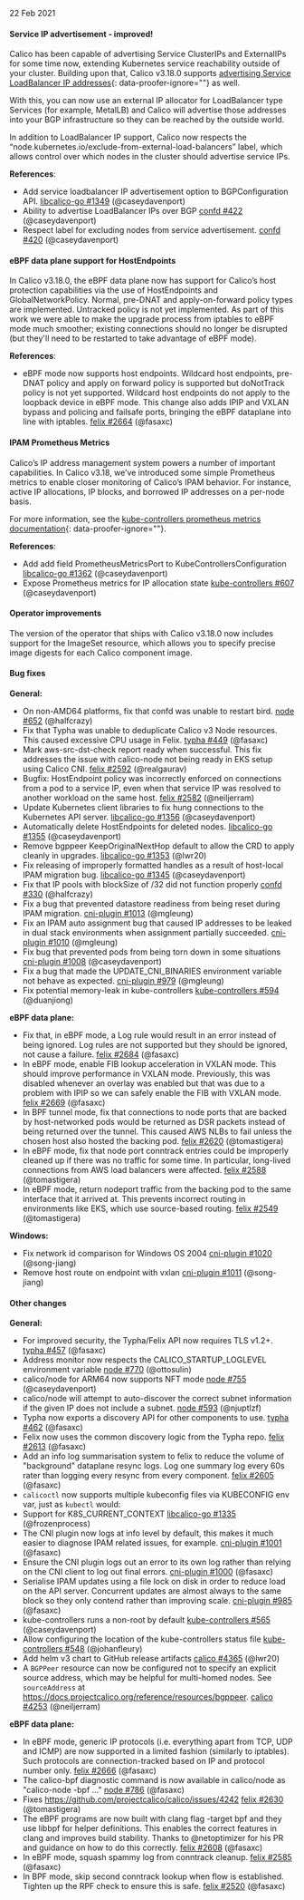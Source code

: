 22 Feb 2021

#### Service IP advertisement - improved!

Calico has been capable of advertising Service ClusterIPs and ExternalIPs for some time now, extending Kubernetes service reachability outside of your cluster. Building upon that, Calico v3.18.0 supports [advertising Service LoadBalancer IP addresses](https://docs.projectcalico.org/archive/v3.18/networking/advertise-service-ips#advertise-service-load-balancer-ip-addresses){: data-proofer-ignore=""} as well.

With this, you can now use an external IP allocator for LoadBalancer type Services (for example, MetalLB) and Calico will advertise those addresses into your BGP infrastructure so they can be reached by the outside world.

In addition to LoadBalancer IP support, Calico now respects the “node.kubernetes.io/exclude-from-external-load-balancers” label, which allows control over which nodes in the cluster should advertise service IPs.

**References**:
 - Add service loadbalancer IP advertisement option to BGPConfiguration API. [libcalico-go #1349](https://github.com/projectcalico/libcalico-go/pull/1349) (@caseydavenport)
 - Ability to advertise LoadBalancer IPs over BGP [confd #422](https://github.com/projectcalico/confd/pull/422) (@caseydavenport)
 - Respect label for excluding nodes from service advertisement. [confd #420](https://github.com/projectcalico/confd/pull/420) (@caseydavenport)

#### eBPF data plane support for HostEndpoints

In Calico v3.18.0, the eBPF data plane now has support for Calico’s host protection capabilities via the use of HostEndpoints and GlobalNetworkPolicy. Normal, pre-DNAT and apply-on-forward policy types are implemented. Untracked policy is not yet implemented.  As part of this work we were able to make the upgrade process from iptables to eBPF mode much smoother; existing connections should no longer be disrupted (but they'll need to be restarted to take advantage of eBPF mode).

**References**:
- eBPF mode now supports host endpoints.  Wildcard host endpoints, pre-DNAT policy and apply on forward policy is supported but doNotTrack policy is not yet supported.  Wildcard host endpoints do not apply to the loopback device in eBPF mode.  This change also adds IPIP and VXLAN bypass and policing and failsafe ports, bringing the eBPF dataplane into line with iptables. [felix #2664](https://github.com/projectcalico/felix/pull/2664) (@fasaxc)

#### IPAM Prometheus Metrics

Calico’s IP address management system powers a number of important capabilities. In Calico v3.18, we’ve introduced some simple Prometheus metrics to enable closer monitoring of Calico’s IPAM behavior. For instance, active IP allocations, IP blocks, and borrowed IP addresses on a per-node basis.

For more information, see the [kube-controllers prometheus metrics documentation](https://docs.projectcalico.org/archive/v3.18/reference/kube-controllers/prometheus){: data-proofer-ignore=""}.

**References**:
 - Add add field PrometheusMetricsPort to KubeControllersConfiguration [libcalico-go #1362](https://github.com/projectcalico/libcalico-go/pull/1362) (@caseydavenport)
 - Expose Prometheus metrics for IP allocation state [kube-controllers #607](https://github.com/projectcalico/kube-controllers/pull/607) (@caseydavenport)

#### Operator improvements

The version of the operator that ships with Calico v3.18.0 now includes support for the ImageSet resource, which allows you to specify precise image digests for each Calico component image.

#### Bug fixes

**General:**
 - On non-AMD64 platforms, fix that confd was unable to restart bird. [node #652](https://github.com/projectcalico/node/pull/652) (@halfcrazy)
 - Fix that Typha was unable to deduplicate Calico v3 Node resources.  This caused excessive CPU usage in Felix. [typha #449](https://github.com/projectcalico/typha/pull/449) (@fasaxc)
 - Mark aws-src-dst-check report ready when successful. This fix addresses the issue with calico-node not being ready in EKS setup using Calico CNI. [felix #2592](https://github.com/projectcalico/felix/pull/2592) (@realgaurav)
 - Bugfix: HostEndpoint policy was incorrectly enforced on connections from a pod to a service IP, even when that service IP was resolved to another workload on the same host. [felix #2582](https://github.com/projectcalico/felix/pull/2582) (@neiljerram)
 - Update Kubernetes client libraries to fix hung connections to the Kubernetes API server. [libcalico-go #1356](https://github.com/projectcalico/libcalico-go/pull/1356) (@caseydavenport)
 - Automatically delete HostEndpoints for deleted nodes. [libcalico-go #1355](https://github.com/projectcalico/libcalico-go/pull/1355) (@caseydavenport)
 - Remove bgppeer KeepOriginalNextHop default to allow the CRD to apply cleanly in upgrades. [libcalico-go #1353](https://github.com/projectcalico/libcalico-go/pull/1353) (@lwr20)
 - Fix releasing of improperly formatted handles as a result of host-local IPAM migration bug. [libcalico-go #1345](https://github.com/projectcalico/libcalico-go/pull/1345) (@caseydavenport)
 - Fix that IP pools with blockSize of /32 did not function properly [confd #330](https://github.com/projectcalico/confd/pull/330) (@halfcrazy)
 - Fix a bug that prevented datastore readiness from being reset during IPAM migration. [cni-plugin #1013](https://github.com/projectcalico/cni-plugin/pull/1013) (@mgleung)
 - Fix an IPAM auto assignment bug that caused IP addresses to be leaked in dual stack environments when assignment partially succeeded. [cni-plugin #1010](https://github.com/projectcalico/cni-plugin/pull/1010) (@mgleung)
 - Fix bug that prevented pods from being torn down in some situations [cni-plugin #1008](https://github.com/projectcalico/cni-plugin/pull/1008) (@caseydavenport)
 - Fix a bug that made the UPDATE_CNI_BINARIES environment variable not behave as expected. [cni-plugin #979](https://github.com/projectcalico/cni-plugin/pull/979) (@mgleung)
 - Fix potential memory-leak in kube-controllers [kube-controllers #594](https://github.com/projectcalico/kube-controllers/pull/594) (@duanjiong)

**eBPF data plane:**

 - Fix that, in eBPF mode, a Log rule would result in an error instead of being ignored.  Log rules are not supported but they should be ignored, not cause a failure. [felix #2684](https://github.com/projectcalico/felix/pull/2684) (@fasaxc)
 - In eBPF mode, enable FIB lookup acceleration in VXLAN mode.  This should improve performance in VXLAN mode.  Previously, this was disabled whenever an overlay was enabled but that was due to a problem with IPIP so we can safely enable the FIB with VXLAN mode. [felix #2669](https://github.com/projectcalico/felix/pull/2669) (@fasaxc)
 - In BPF tunnel mode, fix that connections to node ports that are backed by host-networked pods would be returned as DSR packets instead of being returned over the tunnel.  This caused AWS NLBs to fail unless the chosen host also hosted the backing pod. [felix #2620](https://github.com/projectcalico/felix/pull/2620) (@tomastigera)
 - In eBPF mode, fix that node port conntrack entries could be improperly cleaned up if there was no traffic for some time.  In particular, long-lived connections from AWS load balancers were affected. [felix #2588](https://github.com/projectcalico/felix/pull/2588) (@tomastigera)
 - In eBPF mode, return nodeport traffic from the backing pod to the same interface that it arrived at.  This prevents incorrect routing in environments like EKS, which use source-based routing. [felix #2549](https://github.com/projectcalico/felix/pull/2549) (@tomastigera)

**Windows:**
 - Fix network id comparison for Windows OS 2004 [cni-plugin #1020](https://github.com/projectcalico/cni-plugin/pull/1020) (@song-jiang)
 - Remove host route on endpoint with vxlan [cni-plugin #1011](https://github.com/projectcalico/cni-plugin/pull/1011) (@song-jiang)

#### Other changes

**General:**
 - For improved security, the Typha/Felix API now requires TLS v1.2+. [typha #457](https://github.com/projectcalico/typha/pull/457) (@fasaxc)
 - Address monitor now respects the CALICO_STARTUP_LOGLEVEL environment variable [node #770](https://github.com/projectcalico/node/pull/770) (@ottosulin)
 - calico/node for ARM64 now supports NFT mode [node #755](https://github.com/projectcalico/node/pull/755) (@caseydavenport)
 - calico/node will attempt to auto-discover the correct subnet information if the given IP does not include a subnet. [node #593](https://github.com/projectcalico/node/pull/593) (@njuptlzf)
 - Typha now exports a discovery API for other components to use. [typha #462](https://github.com/projectcalico/typha/pull/462) (@fasaxc)
 - Felix now uses the common discovery logic from the Typha repo. [felix #2613](https://github.com/projectcalico/felix/pull/2613) (@fasaxc)
 - Add an info log summarisation system to felix to reduce the volume of "background" dataplane resync logs. Log one summary log every 60s rater than logging every resync from every component. [felix #2605](https://github.com/projectcalico/felix/pull/2605) (@fasaxc)
 - `calicoctl` now supports multiple kubeconfig files via KUBECONFIG env var, just as `kubectl` would:
 - Support for K8S_CURRENT_CONTEXT [libcalico-go #1335](https://github.com/projectcalico/libcalico-go/pull/1335) (@frozenprocess)
 - The CNI plugin now logs at info level by default, this makes it much easier to diagnose IPAM related issues, for example. [cni-plugin #1001](https://github.com/projectcalico/cni-plugin/pull/1001) (@fasaxc)
 - Ensure the CNI plugin logs out an error to its own log rather than relying on the CNI client to log out final errors. [cni-plugin #1000](https://github.com/projectcalico/cni-plugin/pull/1000) (@fasaxc)
 - Serialise IPAM updates using a file lock on disk in order to reduce load on the API server. Concurrent updates are almost always to the same block so they only contend rather than improving scale. [cni-plugin #985](https://github.com/projectcalico/cni-plugin/pull/985) (@fasaxc)
 - kube-controllers runs a non-root by default [kube-controllers #565](https://github.com/projectcalico/kube-controllers/pull/565) (@caseydavenport)
 - Allow configuring the location of the kube-controllers status file [kube-controllers #548](https://github.com/projectcalico/kube-controllers/pull/548) (@johanfleury)
 - Add helm v3 chart to GitHub release artifacts [calico #4365](https://github.com/projectcalico/calico/pull/4365) (@lwr20)
 - A `BGPPeer` resource can now be configured not to specify an explicit source address, which may be helpful for multi-homed nodes.  See `sourceAddress` at https://docs.projectcalico.org/reference/resources/bgppeer. [calico #4253](https://github.com/projectcalico/calico/pull/4253) (@neiljerram)

**eBPF data plane:**

 - In eBPF mode, generic IP protocols (i.e. everything apart from TCP, UDP and ICMP) are now supported in a limited fashion (similarly to iptables). Such protocols are connection-tracked based on IP and protocol number only. [felix #2666](https://github.com/projectcalico/felix/pull/2666) (@fasaxc)
 - The calico-bpf diagnostic command is now available in calico/node as "calico-node -bpf ..." [node #786](https://github.com/projectcalico/node/pull/786) (@fasaxc)
 - Fixes https://github.com/projectcalico/calico/issues/4242 [felix #2630](https://github.com/projectcalico/felix/pull/2630) (@tomastigera)
 - The eBPF programs are now built with clang flag -target bpf and they use libbpf for helper definitions.  This enables the correct features in clang and improves build stability. Thanks to @netoptimizer for his PR and guidance on how to do this correctly. [felix #2608](https://github.com/projectcalico/felix/pull/2608) (@fasaxc)
 - In eBPF mode, squash spammy log from conntrack cleanup. [felix #2585](https://github.com/projectcalico/felix/pull/2585) (@fasaxc)
 - In BPF mode, skip second conntrack lookup when flow is established.  Tighten up the RPF check to ensure this is safe. [felix #2520](https://github.com/projectcalico/felix/pull/2520) (@fasaxc)
